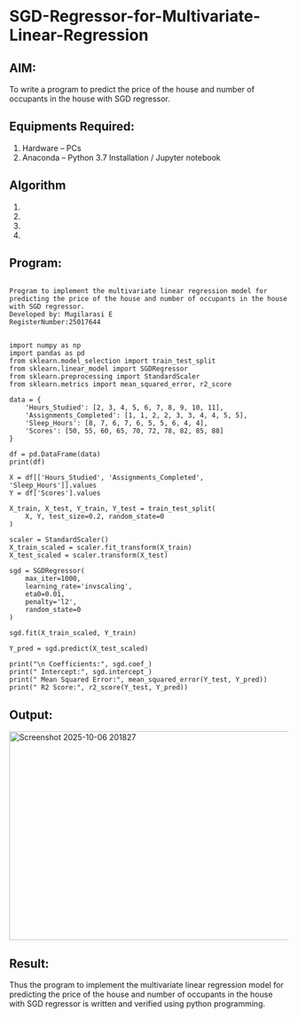 # SGD-Regressor-for-Multivariate-Linear-Regression

## AIM:
To write a program to predict the price of the house and number of occupants in the house with SGD regressor.

## Equipments Required:
1. Hardware – PCs
2. Anaconda – Python 3.7 Installation / Jupyter notebook

## Algorithm
1. 
2. 
3. 
4. 

## Program:
```

Program to implement the multivariate linear regression model for predicting the price of the house and number of occupants in the house with SGD regressor.
Developed by: Mugilarasi E
RegisterNumber:25017644


import numpy as np
import pandas as pd
from sklearn.model_selection import train_test_split
from sklearn.linear_model import SGDRegressor
from sklearn.preprocessing import StandardScaler
from sklearn.metrics import mean_squared_error, r2_score

data = {
    'Hours_Studied': [2, 3, 4, 5, 6, 7, 8, 9, 10, 11],
    'Assignments_Completed': [1, 1, 2, 2, 3, 3, 4, 4, 5, 5],
    'Sleep_Hours': [8, 7, 6, 7, 6, 5, 5, 6, 4, 4],
    'Scores': [50, 55, 60, 65, 70, 72, 78, 82, 85, 88]
}

df = pd.DataFrame(data)
print(df)

X = df[['Hours_Studied', 'Assignments_Completed', 'Sleep_Hours']].values
Y = df['Scores'].values

X_train, X_test, Y_train, Y_test = train_test_split(
    X, Y, test_size=0.2, random_state=0
)

scaler = StandardScaler()
X_train_scaled = scaler.fit_transform(X_train)
X_test_scaled = scaler.transform(X_test)

sgd = SGDRegressor(
    max_iter=1000,  
    learning_rate='invscaling',
    eta0=0.01, 
    penalty='l2', 
    random_state=0
)

sgd.fit(X_train_scaled, Y_train)

Y_pred = sgd.predict(X_test_scaled)

print("\n Coefficients:", sgd.coef_)
print(" Intercept:", sgd.intercept_)
print(" Mean Squared Error:", mean_squared_error(Y_test, Y_pred))
print(" R2 Score:", r2_score(Y_test, Y_pred))  

```

## Output:
<img width="693" height="376" alt="Screenshot 2025-10-06 201827" src="https://github.com/user-attachments/assets/633aaa5d-b741-43a1-90d8-f1ea2c44064f" />



## Result:
Thus the program to implement the multivariate linear regression model for predicting the price of the house and number of occupants in the house with SGD regressor is written and verified using python programming.
